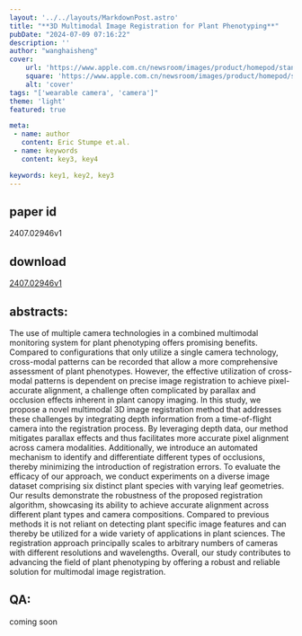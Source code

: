 ```yaml
---
layout: '../../layouts/MarkdownPost.astro'
title: "**3D Multimodal Image Registration for Plant Phenotyping**"
pubDate: "2024-07-09 07:16:22"
description: ''
author: "wanghaisheng"
cover:
    url: 'https://www.apple.com.cn/newsroom/images/product/homepod/standard/Apple-HomePod-hero-230118_big.jpg.large_2x.jpg'
    square: 'https://www.apple.com.cn/newsroom/images/product/homepod/standard/Apple-HomePod-hero-230118_big.jpg.large_2x.jpg'
    alt: 'cover'
tags: "['wearable camera', 'camera']" 
theme: 'light'
featured: true

meta:
 - name: author
   content: Eric Stumpe et.al.
 - name: keywords
   content: key3, key4

keywords: key1, key2, key3
---
```


## paper id
2407.02946v1
## download
[2407.02946v1](http://arxiv.org/abs/2407.02946v1)
## abstracts:
The use of multiple camera technologies in a combined multimodal monitoring system for plant phenotyping offers promising benefits. Compared to configurations that only utilize a single camera technology, cross-modal patterns can be recorded that allow a more comprehensive assessment of plant phenotypes. However, the effective utilization of cross-modal patterns is dependent on precise image registration to achieve pixel-accurate alignment, a challenge often complicated by parallax and occlusion effects inherent in plant canopy imaging.   In this study, we propose a novel multimodal 3D image registration method that addresses these challenges by integrating depth information from a time-of-flight camera into the registration process. By leveraging depth data, our method mitigates parallax effects and thus facilitates more accurate pixel alignment across camera modalities. Additionally, we introduce an automated mechanism to identify and differentiate different types of occlusions, thereby minimizing the introduction of registration errors.   To evaluate the efficacy of our approach, we conduct experiments on a diverse image dataset comprising six distinct plant species with varying leaf geometries. Our results demonstrate the robustness of the proposed registration algorithm, showcasing its ability to achieve accurate alignment across different plant types and camera compositions. Compared to previous methods it is not reliant on detecting plant specific image features and can thereby be utilized for a wide variety of applications in plant sciences. The registration approach principally scales to arbitrary numbers of cameras with different resolutions and wavelengths. Overall, our study contributes to advancing the field of plant phenotyping by offering a robust and reliable solution for multimodal image registration.
## QA:
coming soon
